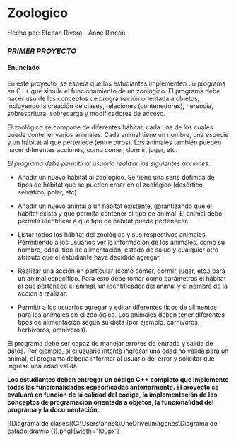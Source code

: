 # Zoologico
Hecho por: Steban Rivera - Anne Rincon
### *_PRIMER PROYECTO_*

#### Enunciado  

En este proyecto, se espera que los estudiantes implementen un programa en C++ que simule el funcionamiento de
un zoológico. El programa debe hacer uso de los conceptos de programación orientada a objetos, incluyendo la
creación de clases, relaciones (contenedores), herencia, sobrescritura, sobrecarga y modificadores de acceso.  

El zoológico se compone de diferentes hábitat, cada una de los cuales puede contener varios animales. Cada animal
tiene un nombre, una especie y un hábitat al que pertenece (entre otros). Los animales también pueden hacer
diferentes acciones, como comer, dormir, jugar, etc.  

*_El programa debe permitir al usuario realizar las siguientes acciones:_* 

* Añadir un nuevo hábitat al zoológico. Se tiene una serie definida de tipos de hábitat que se pueden crear en el
zoológico (desértico, selvático, polar, etc).  

* Añadir un nuevo animal a un hábitat existente, garantizando que el hábitat exista y que permita contener el tipo de
animal. El animal debe permitir identificar a qué tipo de hábitat puede pertenecer.  

* Listar todos los hábitat del zoológico y sus respectivos animales. Permitiendo a los usuarios ver la información de
los animales, como su nombre, edad, tipo de alimentación, estado de salud y cualquier otro atributo que el
estudiante haya decidido agregar.  

* Realizar una acción en particular (como comer, dormir, jugar, etc.) para un animal específico. Para esto debe
tomar como parámetros el hábitat al que pertenece el animal, un identificador del animal y el nombre de la acción
a realizar.  

* Permitir a los usuarios agregar y editar diferentes tipos de alimentos para los animales en el zoológico. Los
animales deben tener diferentes tipos de alimentación según su dieta (por ejemplo, carnívoros, herbívoros,
omnívoros).  

El programa debe ser capaz de manejar errores de entrada y salida de datos. Por ejemplo, si el usuario intenta
ingresar una edad no válida para un animal, el programa debería informar al usuario del error y solicitar que
ingrese una edad válida.  

**Los estudiantes deben entregar un código C++ completo que implemente todas las funcionalidades especificadas
anteriormente. El proyecto se evaluará en función de la calidad del código, la implementación de los conceptos de
programación orientada a objetos, la funcionalidad del programa y la documentación.**


![Diagrama de clases](C:\Users\annek\OneDrive\Imágenes\Diagrama de estado.drawio (1).png){width='100px'}
